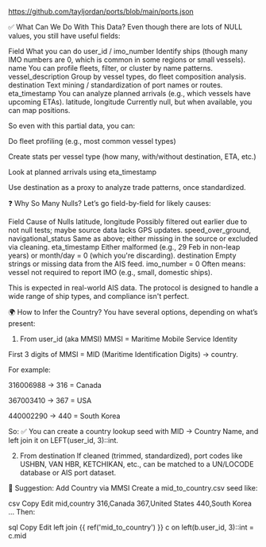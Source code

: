 https://github.com/tayljordan/ports/blob/main/ports.json

✅ What Can We Do With This Data?
Even though there are lots of NULL values, you still have useful fields:

Field	What you can do
user_id / imo_number	Identify ships (though many IMO numbers are 0, which is common in some regions or small vessels).
name	You can profile fleets, filter, or cluster by name patterns.
vessel_description	Group by vessel types, do fleet composition analysis.
destination	Text mining / standardization of port names or routes.
eta_timestamp	You can analyze planned arrivals (e.g., which vessels have upcoming ETAs).
latitude, longitude	Currently null, but when available, you can map positions.

So even with this partial data, you can:

Do fleet profiling (e.g., most common vessel types)

Create stats per vessel type (how many, with/without destination, ETA, etc.)

Look at planned arrivals using eta_timestamp

Use destination as a proxy to analyze trade patterns, once standardized.

❓ Why So Many Nulls?
Let’s go field-by-field for likely causes:

Field	Cause of Nulls
latitude, longitude	Possibly filtered out earlier due to not null tests; maybe source data lacks GPS updates.
speed_over_ground, navigational_status	Same as above; either missing in the source or excluded via cleaning.
eta_timestamp	Either malformed (e.g., 29 Feb in non-leap years) or month/day = 0 (which you're discarding).
destination	Empty strings or missing data from the AIS feed.
imo_number = 0	Often means: vessel not required to report IMO (e.g., small, domestic ships).

This is expected in real-world AIS data. The protocol is designed to handle a wide range of ship types, and compliance isn't perfect.

🌍 How to Infer the Country?
You have several options, depending on what’s present:

1. From user_id (aka MMSI)
MMSI = Maritime Mobile Service Identity

First 3 digits of MMSI = MID (Maritime Identification Digits) → country.

For example:

316006988 → 316 = Canada

367003410 → 367 = USA

440002290 → 440 = South Korea

So:
✅ You can create a country lookup seed with MID → Country Name, and left join it on LEFT(user_id, 3)::int.

2. From destination
If cleaned (trimmed, standardized), port codes like USHBN, VAN HBR, KETCHIKAN, etc., can be matched to a UN/LOCODE database or AIS port dataset.

🔧 Suggestion: Add Country via MMSI
Create a mid_to_country.csv seed like:

csv
Copy
Edit
mid,country
316,Canada
367,United States
440,South Korea
...
Then:

sql
Copy
Edit
left join {{ ref('mid_to_country') }} c
  on left(b.user_id, 3)::int = c.mid